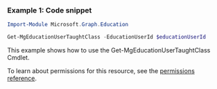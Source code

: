 ### Example 1: Code snippet

```powershell
Import-Module Microsoft.Graph.Education

Get-MgEducationUserTaughtClass -EducationUserId $educationUserId
```
This example shows how to use the Get-MgEducationUserTaughtClass Cmdlet.

To learn about permissions for this resource, see the [permissions reference](/graph/permissions-reference).

